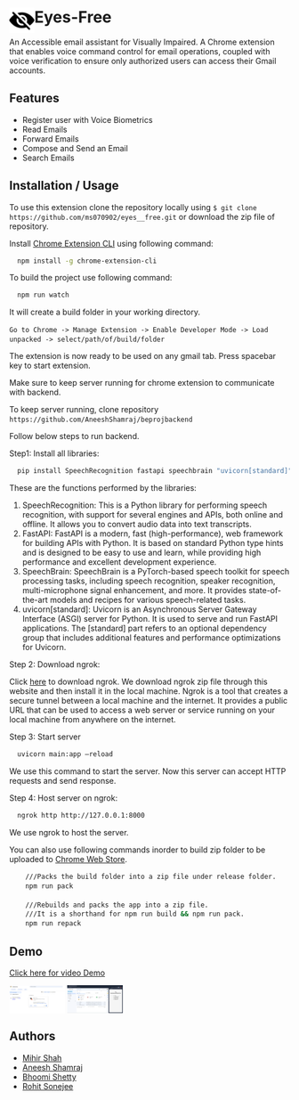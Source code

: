 # <img src="public/icons/icon_48.png" width="45" align="left"> Eyes-Free

An Accessible email assistant for Visually Impaired.
A Chrome extension that enables voice command control for email operations, coupled with voice verification to ensure only authorized users can access their Gmail accounts.



## Features

- Register user with Voice Biometrics
- Read Emails
- Forward Emails
- Compose and Send an Email
- Search Emails


## Installation / Usage

To use this extension clone the repository locally using ```$ git clone https://github.com/ms070902/eyes__free.git``` or download the zip file of repository.

Install [Chrome Extension CLI](https://github.com/dutiyesh/chrome-extension-cli) using following command:

```bash
  npm install -g chrome-extension-cli
```
To build the project use following command:
```bash
  npm run watch
```  
It will create a build folder in your working directory.

```Go to Chrome -> Manage Extension -> Enable Developer Mode -> Load unpacked -> select/path/of/build/folder```

The extension is now ready to be used on any gmail tab. Press spacebar key to start extension.

Make sure to keep server running for chrome extension to communicate with backend.

To keep server running, clone repository ```https://github.com/AneeshShamraj/beprojbackend```

Follow below steps to run backend.

Step1: Install all libraries:
```bash
  pip install SpeechRecognition fastapi speechbrain "uvicorn[standard]"

```
These are the functions performed by the libraries:
1.	SpeechRecognition: This is a Python library for performing speech recognition, with support for several engines and APIs, both online and offline. It allows you to convert audio data into text transcripts.
2.	FastAPI: FastAPI is a modern, fast (high-performance), web framework for building APIs with Python. It is based on standard Python type hints and is designed to be easy to use and learn, while providing high performance and excellent development experience.
3.	SpeechBrain: SpeechBrain is a PyTorch-based speech toolkit for speech processing tasks, including speech recognition, speaker recognition, multi-microphone signal enhancement, and more. It provides state-of-the-art models and recipes for various speech-related tasks.
4.	uvicorn[standard]: Uvicorn is an Asynchronous Server Gateway Interface (ASGI) server for Python. It is used to serve and run FastAPI applications. The [standard] part refers to an optional dependency group that includes additional features and performance optimizations for Uvicorn.

Step 2: Download ngrok:

Click [here](https://ngrok.com/download) to download ngrok.
We download ngrok zip file through this website and then install it in the local machine. Ngrok is a tool that creates a secure tunnel between a local machine and the internet. It provides a public URL that can be used to access a web server or service running on your local machine from anywhere on the internet.

Step 3: Start server
```bash
  uvicorn main:app –reload
```
We use this command to start the server. Now this server can accept HTTP requests and send response.

Step 4: Host server on ngrok:
```bash
  ngrok http http://127.0.0.1:8000
```
We use ngrok to host the server.


You can also use following commands inorder to build zip folder to be uploaded to [Chrome Web Store](https://chrome.google.com/webstore/devconsole/).

```bash
    ///Packs the build folder into a zip file under release folder.
    npm run pack

    ///Rebuilds and packs the app into a zip file. 
    ///It is a shorthand for npm run build && npm run pack.
    npm run repack
```
## Demo

[Click here for video Demo](https://drive.google.com/file/d/1vhKHfWZbSoSLtal6vR5Ptshc6wvcOa2K/view?usp=sharing)

<img src="demo/extension_loaded.png" width="100" height="50" align="center">

<img src="demo/extension_view.png" width="100" height="50" align="center">


## Authors

- [Mihir Shah](https://www.github.com/ms070902)
- [Aneesh Shamraj](https://github.com/AneeshShamraj)
- [Bhoomi Shetty](https://github.com/bhoomihz)
- [Rohit Sonejee](https://github.com/Killerrohit007)
